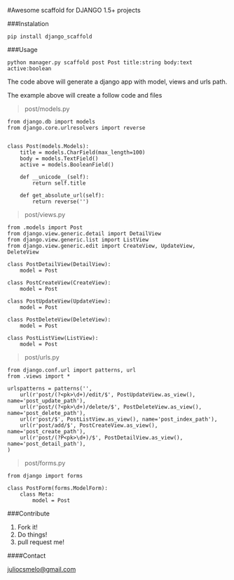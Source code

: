 #Awesome scaffold for DJANGO 1.5+ projects

###Instalation

    pip install django_scaffold

###Usage

    python manager.py scaffold post Post title:string body:text active:boolean

The code above will generate a django app with model, views and urls path.

The example above will create a follow code and files

>post/models.py

    from django.db import models
    from django.core.urlresolvers import reverse


    class Post(models.Models):
        title = models.CharField(max_length=100)
        body = models.TextField()
        active = models.BooleanField()

        def __unicode__(self):
            return self.title

        def get_absolute_url(self):
            return reverse('')

>post/views.py

    from .models import Post
    from django.view.generic.detail import DetailView
    from django.view.generic.list import ListView
    from django.view.generic.edit import CreateView, UpdateView, DeleteView

    class PostDetailView(DetailView):
        model = Post

    class PostCreateView(CreateView):
        model = Post

    class PostUpdateView(UpdateView):
        model = Post

    class PostDeleteView(DeleteView):
        model = Post

    class PostListView(ListView):
        model = Post

>post/urls.py


    from django.conf.url import patterns, url
    from .views import *

    urlspatterns = patterns('',
        url(r'post/(?<pk>\d+)/edit/$', PostUpdateView.as_view(), name='post_update_path'),
        url(r'post/(?<pk>\d+)/delete/$', PostDeleteView.as_view(), name='post_delete_path'),
        url(r'post/$', PostListView.as_view(), name='post_index_path'),
        url(r'post/add/$', PostCreateView.as_view(), name='post_create_path'),
        url(r'post/(?P<pk>\d+)/$', PostDetailView.as_view(), name='post_detail_path'),
    )

>post/forms.py

    from django import forms

    class PostForm(forms.ModelForm):
        class Meta:
            model = Post



###Contribute
1. Fork it!
2. Do things!
3. pull request me!

####Contact

juliocsmelo@gmail.com
